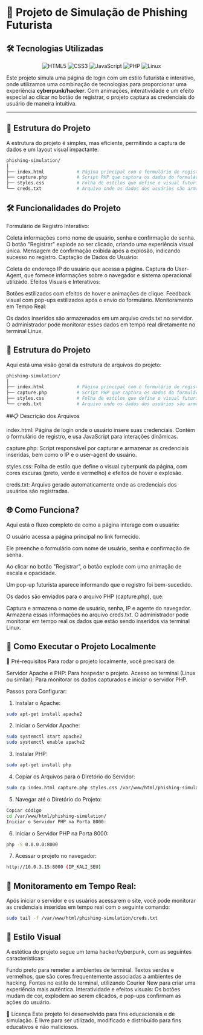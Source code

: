 # 🚀 Projeto de Simulação de Phishing Futurista

## 🛠️ Tecnologias Utilizadas

<div align="center">

  ![HTML5](https://img.shields.io/badge/HTML5-E34F26?style=for-the-badge&logo=html5&logoColor=white)
  ![CSS3](https://img.shields.io/badge/CSS3-1572B6?style=for-the-badge&logo=css3&logoColor=white)
  ![JavaScript](https://img.shields.io/badge/JavaScript-F7DF1E?style=for-the-badge&logo=javascript&logoColor=black)
  ![PHP](https://img.shields.io/badge/PHP-777BB4?style=for-the-badge&logo=php&logoColor=white)
  ![Linux](https://img.shields.io/badge/Linux-FCC624?style=for-the-badge&logo=linux&logoColor=black)

</div>

Este projeto simula uma página de login com um estilo futurista e interativo, onde utilizamos uma combinação de tecnologias para proporcionar uma experiência **cyberpunk/hacker**. Com animações, interatividade e um efeito especial ao clicar no botão de registrar, o projeto captura as credenciais do usuário de maneira intuitiva.

---

## 📂 Estrutura do Projeto

A estrutura do projeto é simples, mas eficiente, permitindo a captura de dados e um layout visual impactante:

```bash
phishing-simulation/
│
├── index.html            # Página principal com o formulário de registro e interações
├── capture.php           # Script PHP que captura os dados do formulário
├── styles.css            # Folha de estilos que define o visual futurista da página
└── creds.txt             # Arquivo onde os dados dos usuários são armazenados
````

## 🛠️ Funcionalidades do Projeto
Formulário de Registro Interativo:

Coleta informações como nome de usuário, senha e confirmação de senha.
O botão "Registrar" explode ao ser clicado, criando uma experiência visual única.
Mensagem de confirmação exibida após a explosão, indicando sucesso no registro.
Captação de Dados do Usuário:

Coleta do endereço IP do usuário que acessa a página.
Captura do User-Agent, que fornece informações sobre o navegador e sistema operacional utilizado.
Efeitos Visuais e Interativos:

Botões estilizados com efeitos de hover e animações de clique.
Feedback visual com pop-ups estilizados após o envio do formulário.
Monitoramento em Tempo Real:

Os dados inseridos são armazenados em um arquivo creds.txt no servidor.
O administrador pode monitorar esses dados em tempo real diretamente no terminal Linux.

## 🧱 Estrutura do Projeto
Aqui está uma visão geral da estrutura de arquivos do projeto:

```bash
phishing-simulation/
│
├── index.html            # Página principal com o formulário de registro e interações
├── capture.php           # Script PHP que captura os dados do formulário
├── styles.css            # Folha de estilos que define o visual futurista da página
└── creds.txt             # Arquivo onde os dados dos usuários são armazenados
```

##📋 Descrição dos Arquivos

index.html: Página de login onde o usuário insere suas credenciais. Contém o formulário de registro, e usa JavaScript para interações dinâmicas.

capture.php: Script responsável por capturar e armazenar as credenciais inseridas, bem como o IP e o user-agent do usuário.

styles.css: Folha de estilo que define o visual cyberpunk da página, com cores escuras (preto, verde e vermelho) e efeitos de hover e explosão.

creds.txt: Arquivo gerado automaticamente onde as credenciais dos usuários são registradas.


## 🌐 Como Funciona?
Aqui está o fluxo completo de como a página interage com o usuário:

O usuário acessa a página principal no link fornecido.

Ele preenche o formulário com nome de usuário, senha e confirmação de senha.

Ao clicar no botão "Registrar", o botão explode com uma animação de escala e opacidade.

Um pop-up futurista aparece informando que o registro foi bem-sucedido.

Os dados são enviados para o arquivo PHP (capture.php), que:

Captura e armazena o nome de usuário, senha, IP e agente do navegador.
Armazena essas informações no arquivo creds.txt.
O administrador pode monitorar em tempo real os dados que estão sendo inseridos via terminal Linux.


## 🚀 Como Executar o Projeto Localmente

🔧 Pré-requisitos
Para rodar o projeto localmente, você precisará de:

Servidor Apache e PHP: Para hospedar o projeto.
Acesso ao terminal (Linux ou similar): Para monitorar os dados capturados e iniciar o servidor PHP.

Passos para Configurar:

1. Instalar o Apache:
```bash
sudo apt-get install apache2
```

2. Iniciar o Servidor Apache:
```bash
sudo systemctl start apache2
sudo systemctl enable apache2
```

3. Instalar PHP:
```bash
sudo apt-get install php
```

4. Copiar os Arquivos para o Diretório do Servidor:
```bash
sudo cp index.html capture.php styles.css /var/www/html/phishing-simulation/
```

5. Navegar até o Diretório do Projeto:
```bash
Copiar código
cd /var/www/html/phishing-simulation/
Iniciar o Servidor PHP na Porta 8000:
```

6. Iniciar o Servidor PHP na Porta 8000:
```bash
php -S 0.0.0.0:8000
```

7. Acessar o projeto no navegador:
```bash
http://10.0.3.15:8000 (IP_KALI_SEU)
```

## 📡 Monitoramento em Tempo Real:

Após iniciar o servidor e os usuários acessarem o site, você pode monitorar as credenciais inseridas em tempo real com o seguinte comando:
```bash
sudo tail -f /var/www/html/phishing-simulation/creds.txt
```

## 🎨 Estilo Visual
 A estética do projeto segue um tema hacker/cyberpunk, com as seguintes características:

Fundo preto para remeter a ambientes de terminal.
Textos verdes e vermelhos, que são cores frequentemente associadas a ambientes de hacking.
Fontes no estilo de terminal, utilizando Courier New para criar uma experiência mais autêntica.
Interatividade e efeitos visuais: Os botões mudam de cor, explodem ao serem clicados, e pop-ups confirmam as ações do usuário.


📜 Licença
Este projeto foi desenvolvido para fins educacionais e de simulação. É livre para ser utilizado, modificado e distribuído para fins educativos e não maliciosos.

